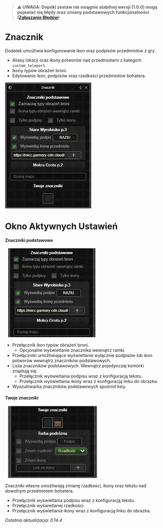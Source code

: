 > **⚠️ UWAGA: Dopóki zestaw nie osiągnie stabilnej wersji (1.0.0) mogą pojawiać się błędy oraz zmiany podstawowych funkcjonalności ([Zgłaszanie Błędów](../../download.md#zgłaszanie-błędów))**
# Znacznik

Dodatek umożliwia konfigurowanie ikon oraz podpisów przedmiotów z gry.

- Aliasy lokacji oraz ikony potworów nad przedmiotami z kategorii `custom_teleport`.
- Ikony typów obrażeń broni.
- Edytowanie ikon, podpisów oraz rzadkości przedmiotów bohatera.

![Okna Dodatku](images/windows.png)

# Okno Aktywnych Ustawień

#### Znaczniki podstawowe
<p><img src="images/default-aliases.png" class="right" style="padding-left: 10px;" alt="Znaczniki podstawowe" /></p>

* Przełącznik ikon typów obrażeń broni.
    * Opcjonalne wyświetlanie znacznika wewnątrz ramki.
* Przełączniki umożliwiające wyświetlanie wyłącznie podpisów lub ikon potworów wewnątrz znaczników podstawowych.
* Lista znaczników podstawowych. Wewnątrz pojedynczej komórki znajdują się:
    * Przełącznik wyświetlania podpisu wraz z konfiguracją tekstu.
    * Przełącznik wyświetlania ikony wraz z konfiguracją linku do obrazka.
* Wyszukiwarka znaczników podstawowych spośród listy.

#### Twoje znaczniki
<p><img src="images/own-aliases.png" class="right" style="padding-left: 10px;" alt="Znaczniki podstawowe" /></p>
Znaczniki własne umożliwiają zmianę rzadkości, ikony oraz tekstu nad dowolnym przedmiotem bohatera.

* Przełącznik wyświetlania podpisu wraz z konfiguracją tekstu.
* Przełącznik wyświetlanej rzadkości.
* Przełącznik wyświetlania ikony wraz z konfiguracją linku do obrazka.


<p style="clear: both;"><em>Ostatnia aktualizacja: 0.14.4</em></p>
